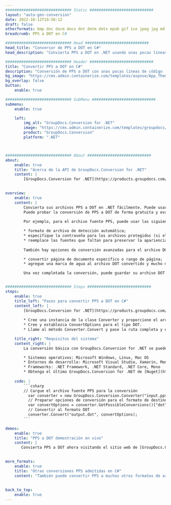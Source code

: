 ```yaml
---
############################# Static ############################
layout: "auto-gen-conversion"
date: 2022-10-12T19:58:12
draft: false
otherformats: bmp doc docm docx dot dotm dotx epub gif ico jpeg jpg md odt ott pdf png psd rtf tex tif tiff txt xps
breadcrumb: PPS a DOT en C#

############################# Head ############################
head_title: "Conversor de PPS a DOT en C#"
head_description: "Convierta PPS a DOT en .NET usando unas pocas líneas de código. Utilice la API de conversión de documentos de GroupDocs para convertir más de 160 formatos de archivo."

############################# Header ############################
title: "Convertir PPS a DOT en C#"
description: "Conversión de PPS a DOT con unas pocas líneas de código .NET"
bg_image: "https://cms.admin.containerize.com/templates/aspose/App_Themes/V3/images/bg/header1.png"
bg_overlay: false
button:
    enable: true

############################# SubMenu ############################
submenu:
    enable: true

    left:
        img_alt: "GroupDocs.Conversion for .NET"
        image: "https://cms.admin.containerize.com/templates/groupdocs/images/product-logos/90x90-noborder/groupdocs-conversion-net.png"
        product: "GroupDocs.Conversion"
        platform: ".NET"



############################# About ############################
about:
    enable: true
    title: "Acerca de la API de GroupDocs.Conversion for .NET"
    content: |
        [GroupDocs.Conversion for .NET](https://products.groupdocs.com/conversion/net/) se puede usar para convertir Microsoft Word, Excel, PowerPoint, PDF, Visio y otros formatos. GroupDocs.Conversion es una API independiente que es adecuada para sistemas internos y de back-end donde se requiere un alto rendimiento. No depende de ningún software como Microsoft u Open Office.
    

overview:
    enable: true
    content: |
        Convierta sus archivos PPS a DOT en .NET fácilmente. Puede usar solo un par de líneas de código C# en cualquier plataforma de su elección, como Windows, Linux, macOS.
        Puede probar la conversión de PPS a DOT de forma gratuita y evaluar la calidad de los resultados de la conversión. Junto con los escenarios de conversión de archivos simples, puede probar opciones más avanzadas para cargar el archivo de origen PPS y para guardar el resultado de salida DOT. 
        
        Por ejemplo, para el archivo fuente PPS, puede usar las siguientes opciones de carga:

        * formato de archivo de detección automática;
        * especifique la contraseña para los archivos protegidos (si el formato de archivo lo admite);
        * reemplace las fuentes que faltan para preservar la apariencia del documento.
        
        También hay opciones de conversión avanzadas para el archivo DOT:

        * convertir página de documento específico o rango de página;
        * agregue una marca de agua al archivo DOT convertido y mucho más.

        Una vez completada la conversión, puede guardar su archivo DOT en la ruta del archivo local o en cualquier almacenamiento de terceros como FTP, Amazon S3, Google Drive, Dropbox, etc. Tenga en cuenta que para convertir PPS a DOT no es necesario instalar ningún software adicional, como MS Office, Open Office, Adobe Acrobat Reader, etc.


############################# Steps ############################
steps:
    enable: true
    title_left: "Pasos para convertir PPS a DOT en C#"
    content_left: |
        [GroupDocs.Conversion for .NET](https://products.groupdocs.com/conversion/net/) facilita a los desarrolladores convertir un archivo PPS a DOT con unas pocas líneas de código.
        
        * Cree una instancia de la clase Converter y proporcione el archivo PPS con la ruta completa
        * Cree y establezca ConvertOptions para el tipo DOT.
        * Llame al método Converter.Convert y pase la ruta completa y el formato (DOT) como parámetro

    title_right: "Requisitos del sistema"
    content_right: |
        La conversión básica con GroupDocs.Conversion for .NET se puede realizar en unos pocos pasos simples. Nuestras API son compatibles con todas las principales plataformas y sistemas operativos. Antes de ejecutar el código a continuación, asegúrese de tener instalados los siguientes requisitos previos en su sistema.

        * Sistemas operativos: Microsoft Windows, Linux, Mac OS
        * Entornos de desarrollo: Microsoft Visual Studio, Xamarin, MonoDevelop
        * Frameworks: .NET Framework, .NET Standard, .NET Core, Mono
        * Obtenga el último GroupDocs.Conversion for .NET de [Nuget](https://www.nuget.org/packages/groupdocs.conversion)
         
    code: |
        ```csharp    
        // Cargue el archivo fuente PPS para la conversión
          var converter = new GroupDocs.Conversion.Converter("input.pps");
          // Preparar opciones de conversión para el formato de destino DOT
          var convertOptions = converter.GetPossibleConversions()["dot"].ConvertOptions;
          // Convertir al formato DOT
          converter.Convert("output.dot", convertOptions);
        ```

demos:
    enable: true
    title: "PPS a DOT demostración en vivo"
    content: |
       Convierta PPS a DOT ahora visitando el sitio web de [GroupDocs.Conversion App](https://products.groupdocs.app/conversion/family). La demostración en línea tiene las siguientes ventajas
          

more_formats:
    enable: true
    title: "Otras conversiones PPS admitidas en C#"
    content: "También puede convertir PPS a muchos otros formatos de archivo. Consulte la lista a continuación."
       
       
back_to_top:
    enable: true
---
```

